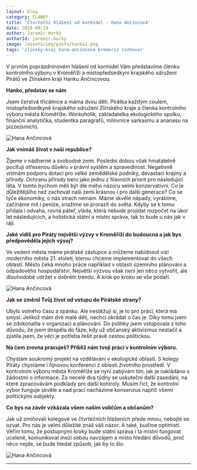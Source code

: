 ```yaml
---
layout: blog
category: CLANKY
title: 'Čtvrteční hlášení od kormidel - Hana Ančincová'
date: 2019-09-19
author: Jaromír Horký
authorId: jaromir.horky
image: /assets/img/posts/hanka1.png   
tags: 'zlinsky-kraj hana-ancincova kromeriz rozhovor'
---
```


V prvním poprázdninovém hlášení od kormidel Vám představíme členku kontrolního výboru v Kroměříži a místopředsedkyni krajského sdružení Pirátů ve Zlínském kraji Hanku Ančincovou. 

**Hanko, představ se nám**

Jsem čerstvá třicátnice a máma dvou dětí. Pirátka každým coulem, místopředsedkyně krajského sdružení Zlínského kraje a členka kontrolního výboru města Kroměříže. Workoholik, zakladatelka ekologického spolku, finanční analytička, studentka paragrafů, milovnice sarkasmu a ananasu na pizze(smích).

![Hana Ančincová](https://zlinsky.pirati.cz/assets/img/posts/hana2.jpg)

**Jak vnímáš život v naší republice?**

Žijeme v nádherné a svobodné zemi. Poslední dobou však hmatatelně pociťuji otřesenou důvěru v právní systém a spravedlnost. Negativně vnímám podporu dotací pro velké zemědělské podniky, devastaci krajiny a přírody. Ochranu přírody beru jako jednu z hlavních priorit pro následující léta. V tomto bychom měli být dle mého názoru velmi konzervativní. Co je důležitějšího než zachovat naši zemi krásnou i pro další generace? Co se týče ekonomiky, o nás strach nemám. Máme skvělé nápady, vyrábíme, začínáme mít i peníze, snažíme se prorazit do světa. Kdyby se k tomu přidala i odvaha, rovná páteř, vláda, která nebude projídat rozpočet na úkor let následujících, a holistická státní a místní správa, tak to bude u nás jak v ráji.

**Jaké vidíš pro Piráty největší výzvy v Kroměříži do budoucna a jak bys předpověděla jejich vývoj?**

Ve vedení města máme pirátské zástupce a můžeme nabídnout vizi moderního města 21. století, kterou chceme implementovat do všech oblastí. Město čeká mnoho práce například v oblasti územního plánování a odpadového hospodářství. Největší výzvou však není jen něco vytvořit, ale dlouhodobě udržet v dobrém trendu. A krok po kroku se vše podaří. 

![Hana Ančincová](https://zlinsky.pirati.cz/assets/img/posts/hana3.jpg)

**Jak se změnil Tvůj život od vstupu do Pirátské strany?**

Ubylo volného času a spánku. Ale nestěžuji si, je to pro práci, která má smysl. Jelikož mám dvě malé děti, nechci okrádat o čas je. Díky tomu jsem se zdokonalila v organizaci a plánování. Do politiky jsem vstupovala z toho důvodu, že jsem dospěla do fáze, kdy už občanský aktivismus nestačil a zjistila jsem, že věci je potřeba řešit právě cestou politickou. 

**Na čem zrovna pracuješ? Přibliž nám tvoji práci v kontrolním výboru.**

Chystám soukromý projekt na vzdělávání v ekologické oblasti. S kolegy Piráty chystáme i říjnovou konferenci z oblasti životního prostředí. V kontrolním výboru města Kroměříže se nyní zabývám tím, jak je nakládáno s žádostmi o informace. Za necelé dva týdny se uskuteční další zasedání, na které zpracovávám podklady pro další kontroly. Musím říct, že kontrolní výbor funguje skvěle a nad prací nacházíme konsenzus napříč všemi politickými subjekty. 


**Co bys na závěr vzkázala všem našim voličům a občanům?**

Jak už zmiňovali kolegové ve čtvrtečních hlášeních přede mnou, nebojte se ozvat. Pro nás je velmi důležité znáš váš názor. 
A také, buďme optimisti. Věřím tomu, že postupnými kroky bude státní správa i ta místní fungovat uceleně, komunikovat mezi sebou navzájem a místo hledání důvodů, proč něco nejde, se bude hledat způsob, jak by to šlo.


![Hana Ančincová](https://zlinsky.pirati.cz/assets/img/posts/hana4.jpg)

---
